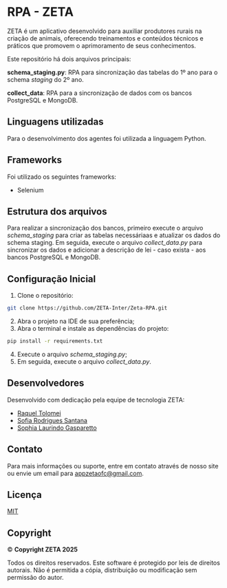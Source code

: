 
# RPA - ZETA

ZETA é um aplicativo desenvolvido para auxiliar produtores rurais na criação de animais, oferecendo treinamentos e conteúdos técnicos e práticos que promovem o aprimoramento de seus conhecimentos.

Este repositório há dois arquivos principais:

**schema_staging.py**: RPA para sincronização das tabelas do 1º ano para o schema *staging* do 2º ano.

**collect_data**: RPA para a sincronização de dados com os bancos PostgreSQL e MongoDB.

## Linguagens utilizadas
Para o desenvolvimento dos agentes foi utilizada a linguagem Python.

## Frameworks
Foi utilizado os seguintes frameworks:
* Selenium

## Estrutura dos arquivos
Para realizar a sincronização dos bancos, primeiro execute o arquivo *schema_staging* para criar as tabelas necessáriaas e atualizar os dados do schema staging. Em seguida, execute o arquivo *collect_data.py* para sincronizar os dados e adicionar a descrição de lei - caso exista - aos bancos PostgreSQL e MongoDB.


## Configuração Inicial
1. Clone o repositório:
```bash
git clone https://github.com/ZETA-Inter/Zeta-RPA.git
```
2. Abra o projeto na IDE de sua preferência;
3. Abra o terminal e instale as dependências do projeto:
```bash
pip install -r requirements.txt
```
4. Execute o arquivo *schema_staging.py*;
5. Em seguida, execute o arquivo *collect_data.py*.

## Desenvolvedores
Desenvolvido com dedicação pela equipe de tecnologia ZETA:
- [Raquel Tolomei](https://github.com/RaquelTolomei)  
- [Sofia Rodrigues Santana](https://github.com/SofiaRSantana)  
- [Sophia Laurindo Gasparetto](https://github.com/sosogasp)  

## Contato
Para mais informações ou suporte, entre em contato através de nosso site ou envie um email para appzetaofc@gmail.com.

## Licença  
[MIT](https://choosealicense.com/licenses/mit/)

## Copyright
© **Copyright ZETA 2025**  

Todos os direitos reservados.
Este software é protegido por leis de direitos autorais. Não é permitida a cópia, distribuição ou modificação sem permissão do autor.






